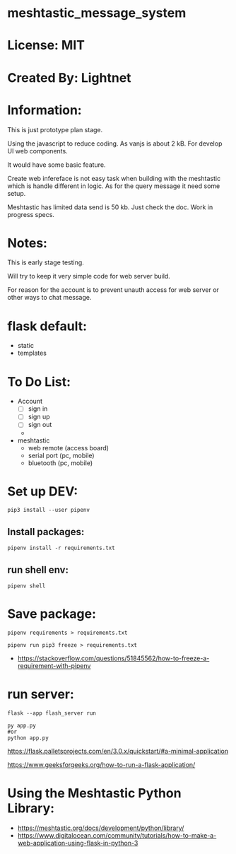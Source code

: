 # meshtastic_message_system

# License: MIT

# Created By: Lightnet

# Information:
  This is just prototype plan stage.

  Using the javascript to reduce coding. As vanjs is about 2 kB. For develop UI web components.

  It would have some basic feature. 

  Create web infereface is not easy task when building with the meshtastic which is handle different in logic. As for the query message it need some setup.

  Meshtastic has limited data send is 50 kb. Just check the doc. Work in progress specs.

# Notes:
 This is early stage testing.

 Will try to keep it very simple code for web server build.

 For reason for the account is to prevent unauth access for web server or other ways to chat message.


# flask default:
 * static
 * templates

# To Do List:
 * Account
   * [ ] sign in
   * [ ] sign up
   * [ ] sign out
   * 
  * meshtastic
    * web remote (access board)
    * serial port (pc, mobile)
    * bluetooth (pc, mobile)

# Set up DEV:
```
pip3 install --user pipenv
```

## Install packages:
```
pipenv install -r requirements.txt
```

## run shell env:
```
pipenv shell
```

# Save package:
```
pipenv requirements > requirements.txt

pipenv run pip3 freeze > requirements.txt
```
 * https://stackoverflow.com/questions/51845562/how-to-freeze-a-requirement-with-pipenv

# run server:
```
flask --app flash_server run
```

```
py app.py
#or
python app.py
```
https://flask.palletsprojects.com/en/3.0.x/quickstart/#a-minimal-application

https://www.geeksforgeeks.org/how-to-run-a-flask-application/

# Using the Meshtastic Python Library:
 * https://meshtastic.org/docs/development/python/library/
 * https://www.digitalocean.com/community/tutorials/how-to-make-a-web-application-using-flask-in-python-3
